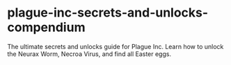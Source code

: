 # plague-inc-secrets-and-unlocks-compendium
The ultimate secrets and unlocks guide for Plague Inc. Learn how to unlock the Neurax Worm, Necroa Virus, and find all Easter eggs.
